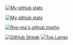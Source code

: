 [![My github stats](https://github-readme-stats.vercel.app/api?username=iantal&show_icons=true&theme=synthwave&include_all_commits=true)](https://github.com/anuraghazra/github-readme-stats)

[![My github stats](https://github-readme-stats.vercel.app/api?username=iantal&show_icons=true&theme=synthwave&include_all_commits=false&hide=stars,prs,issues,contribs&hide_rank=true&hide_title=true)](https://github.com/anuraghazra/github-readme-stats)

[![Ryo-ma's github trophy](https://github-profile-trophy.vercel.app/?username=iantal&row=1&theme=synthwave)](https://github.com/ryo-ma/github-profile-trophy)

[![GitHub Streak](https://github-readme-streak-stats.herokuapp.com?user=iantal&theme=synthwave)](https://git.io/streak-stats) [![Top Langs](https://github-readme-stats.vercel.app/api/top-langs/?username=iantal&layout=compact)](https://github.com/anuraghazra/github-readme-stats)

<!--
**iantal/iantal** is a ✨ _special_ ✨ repository because its `README.md` (this file) appears on your GitHub profile.

Here are some ideas to get you started:

- 🔭 I’m currently working on ...
- 🌱 I’m currently learning ...
- 👯 I’m looking to collaborate on ...
- 🤔 I’m looking for help with ...
- 💬 Ask me about ...
- 📫 How to reach me: ...
- 😄 Pronouns: ...
- ⚡ Fun fact: ...
-->
